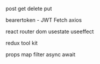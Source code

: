post get delete put

bearertoken - JWT
Fetch axios

react router dom
usestate useeffect

redux tool kit

props map filter async await

